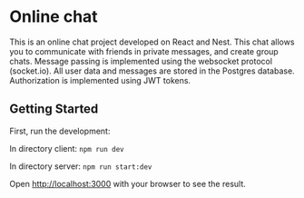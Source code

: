 # Online chat

This is an online chat project developed on React and Nest. 
This chat allows you to communicate with friends in private messages, and create group chats.
Message passing is implemented using the websocket protocol (socket.io).
All user data and messages are stored in the Postgres database. Authorization is implemented using JWT tokens.

## Getting Started

First, run the development:

In directory client: `npm run dev`

In directory server: `npm run start:dev`

Open [http://localhost:3000](http://localhost:3000) with your browser to see the result.

